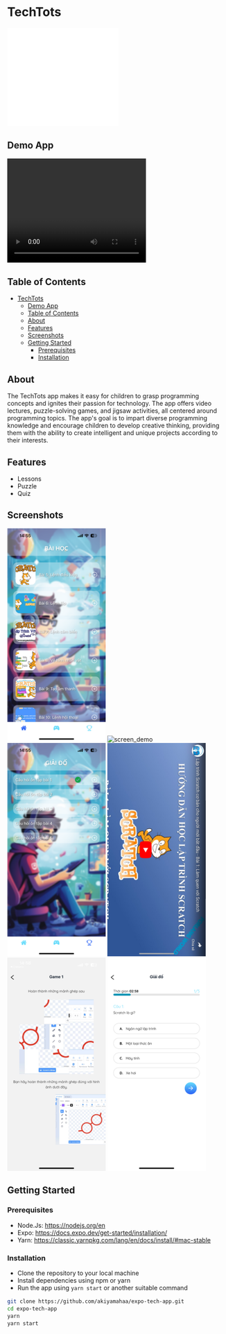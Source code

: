 # TechTots

<img src="assets/logo.png" width="256" alt='logo'>


## Demo App

<video width="320" height="240" controls>
  <source src="./images/video.mov" type="video/mp4">
Your browser does not support the video tag.
</video>

## Table of Contents
- [TechTots](#techtots)
  - [Demo App](#demo-app)
  - [Table of Contents](#table-of-contents)
  - [About](#about)
  - [Features](#features)
  - [Screenshots](#screenshots)
  - [Getting Started](#getting-started)
    - [Prerequisites](#prerequisites)
    - [Installation](#installation)

## About

The TechTots app makes it easy for children to grasp programming concepts and ignites their passion for technology. The app offers video lectures, puzzle-solving games, and jigsaw activities, all centered around programming topics. The app's goal is to impart diverse programming knowledge and encourage children to develop creative thinking, providing them with the ability to create intelligent and unique projects according to their interests.

## Features
- Lessons
- Puzzle
- Quiz

## Screenshots

<p float='left'>
<img src="images/IMG_1853.PNG" width="45%" alt='screen_demo'>
<img src="images/IMG_1854.PNG" width="45%" alt='screen_demo'>
<img src="images/IMG_1856.PNG" width="45%" alt='screen_demo'>
<img src="images/IMG_1857.PNG" width="45%" alt='screen_demo'>
<img src="images/IMG_1858.PNG" width="45%" alt='screen_demo'>
<img src="images/IMG_1860.PNG" width="45%" alt='screen_demo'>

</p>



## Getting Started

### Prerequisites

- Node.Js: https://nodejs.org/en
- Expo: https://docs.expo.dev/get-started/installation/
- Yarn: https://classic.yarnpkg.com/lang/en/docs/install/#mac-stable

### Installation

- Clone the repository to your local machine
- Install dependencies using npm or yarn
- Run the app using `yarn start` or another suitable command

```bash
git clone https://github.com/akiyamahaa/expo-tech-app.git
cd expo-tech-app
yarn
yarn start
